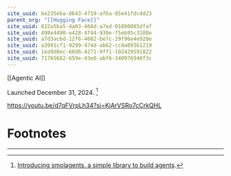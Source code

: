 ```yaml
---
site_uuid: be235eba-8643-4719-af6a-85e41fdc4d23
parent_org: "[[Hugging Face]]"
site_uuid: 822a5ba5-4a03-468d-a7ed-01890085dfaf
site_uuid: 498e4490-e428-4f44-930e-f5eb95c3108e
site_uuid: a7d3acbd-12f6-4682-be7c-29f96e4e928e
site_uuid: a3991cf1-9299-474d-ab62-cc4a093b1219
site_uuid: 1ea9d8ec-60d6-4271-9ff1-102429591822
site_uuid: 71765682-659e-43e0-abf6-340976940f3c
---
```


[[Agentic AI]]

Launched December 31, 2024. [^1]

https://youtu.be/d7qFVrpLh34?si=KjArVSRo7cCrkQHL


# Footnotes
***
[^1]: [Introducing smolagents, a simple library to build agents](https://huggingface.co/blog/smolagents). 
